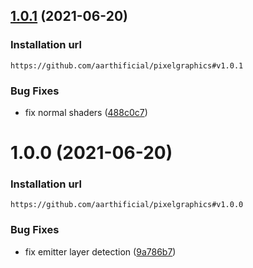 ## [1.0.1](https://github.com/aarthificial/pixelgraphics/compare/v1.0.0...v1.0.1) (2021-06-20)

### Installation url
```
https://github.com/aarthificial/pixelgraphics#v1.0.1
```


### Bug Fixes

* fix normal shaders ([488c0c7](https://github.com/aarthificial/pixelgraphics/commit/488c0c70b04d203b601d250c1d5d408cdc132737))

# 1.0.0 (2021-06-20)

### Installation url
```
https://github.com/aarthificial/pixelgraphics#v1.0.0
```


### Bug Fixes

* fix emitter layer detection ([9a786b7](https://github.com/aarthificial/pixelgraphics/commit/9a786b7a5bb1e0f11c7b9e1f63709d5a9d3d151e))
